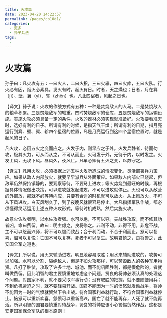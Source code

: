 ```yaml
---
title: 火攻篇
date: 2023-04-20 14:22:57
permalink: /pages/cb10d1/
categories:
  - 更多
  - 孙子兵法
tags:
  - 
---
```


# 火攻篇

孙子曰：凡火攻有五：一曰火人，二曰火积，三曰火辎，四曰火库，五曰火队。行火必有因，烟火必素具。发火有时，起火有日。时者，天之燥也；日者，月在箕（jī）、壁、翼（yì）、轸（zhěn）也。凡此四宿者，风起之日也。

【译文】孙子说：火攻的作战方式有五种：一种是焚烧敌人的人马。二是焚烧敌人的粮草积累。三是焚烧敌军的辎重。四时焚烧敌军的仓库，五是焚烧敌军的运输设施。实施火攻必须具备一定的条件，火攻的器材必须实现就准备好。火攻要看准天时，选好有利的日子。所谓有利的时候，是指天气干燥；所谓有利的日期，指月亮运行到箕、壁、翼、轸四个星宿的位置，凡是月亮运行到这四个星宿位置时，就是起风的日子。

<!-- more -->

凡火攻，必因五火之变而应之。火发于内，则早应之于外。火发兵静者，待而勿攻，极其火力，可从而从之，不可从而止。火可发于外，无待于内，以时发之。火发上风，无攻下风。昼风久，夜风止。凡军必知有五火之变，以数守之。

【译文】凡用火攻，必须根据上述五种火攻所造成的情况变化，灵活部署兵力策应。如果从敌人内部放火，就要早早派兵从外面策应。如果敌人内部火已烧起，但敌军仍然保持镇静的，要观察等待，不要马上进攻；等火势烧到最旺的时候，再根据具体情况做出决策，可以进攻就发起进攻，不可以进攻就停止。火也可以从敌营的外部放，那就不必等待内应，只要有合适的时机就可以放火。从上风放火，不可从下风进攻。白天风刮久了，到了夜晚风就很容易停止。大凡指挥军队作战，都必须懂得灵活运用上述五种火攻形式，等待时机成熟，然后实施火攻。

故意火佐攻者明，以水佐攻者强。水可以绝，不可以夺。夫战胜攻取，而不修其功者凶，命曰费留。故曰：明主虑之，良将修之。非利不动，非得不用，非危不战。主不可以怒而兴师，将不可以愠而致战；合于利而动，不合于利而止。怒可以复喜，愠可以复悦；亡国不可以复存，死者不可以复生。故明君慎之，良将警之，此安国全军之道也。

【译文】所以说，用火来辅助进攻，明显地容易取胜；用水来辅助进攻的，攻势可以加强。水可以分割、隔绝敌人，但是不如火攻那样，可以焚毁敌人的各种军用物资。凡打了胜仗，攻取了许多土地、城池，而不能巩固胜利，都是很危险的，者就叫做费留。因此明智的君主要慎重地考虑这个问题，贤良的将帅必须认真的处理这个问题。对国家不利，就不要采取军事行动；没有取胜的把握，就不要随便用兵；不到危机紧迫之时，就不要轻易开战。国君不能因为一时的愤怒就发动战争，将帅不能因为一时的气愤就贸然下令出战。符合国家利益就行动，不符合国家利益就停止。恼怒可以重新欢喜，怨愤可以重新高兴，国亡了就不能再存，人死了就不能再活。所以明智的国君要慎重对待战争，贤良的将帅应该小心警惕贸然作战，这都是安定国家保全军队的根本原则！